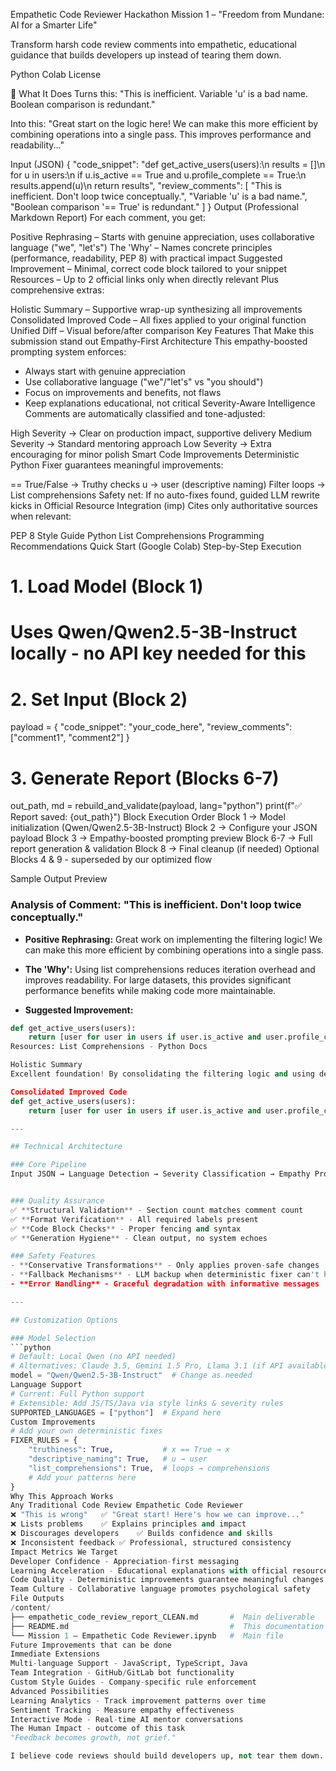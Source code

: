 Empathetic Code Reviewer
Hackathon Mission 1 – "Freedom from Mundane: AI for a Smarter Life"

Transform harsh code review comments into empathetic, educational guidance that builds developers up instead of tearing them down.

Python Colab License

🎯 What It Does
Turns this: "This is inefficient. Variable 'u' is a bad name. Boolean comparison is redundant."

Into this: "Great start on the logic here! We can make this more efficient by combining operations into a single pass. This improves performance and readability..."

Input (JSON)
{
  "code_snippet": "def get_active_users(users):\n    results = []\n    for u in users:\n        if u.is_active == True and u.profile_complete == True:\n            results.append(u)\n    return results",
  "review_comments": [
    "This is inefficient. Don't loop twice conceptually.",
    "Variable 'u' is a bad name.",
    "Boolean comparison '== True' is redundant."
  ]
}
Output (Professional Markdown Report)
For each comment, you get:

Positive Rephrasing – Starts with genuine appreciation, uses collaborative language ("we", "let's")
The 'Why' – Names concrete principles (performance, readability, PEP 8) with practical impact
Suggested Improvement – Minimal, correct code block tailored to your snippet
Resources – Up to 2 official links only when directly relevant
Plus comprehensive extras:

Holistic Summary – Supportive wrap-up synthesizing all improvements
Consolidated Improved Code – All fixes applied to your original function
Unified Diff – Visual before/after comparison
Key Features That Make this submission stand out
Empathy-First Architecture
This empathy-boosted prompting system enforces:

- Always start with genuine appreciation
- Use collaborative language ("we"/"let's" vs "you should")
- Focus on improvements and benefits, not flaws
- Keep explanations educational, not critical
Severity-Aware Intelligence
Comments are automatically classified and tone-adjusted:

High Severity → Clear on production impact, supportive delivery
Medium Severity → Standard mentoring approach
Low Severity → Extra encouraging for minor polish
Smart Code Improvements
Deterministic Python Fixer guarantees meaningful improvements:

== True/False → Truthy checks
u → user (descriptive naming)
Filter loops → List comprehensions
Safety net: If no auto-fixes found, guided LLM rewrite kicks in
Official Resource Integration (imp)
Cites only authoritative sources when relevant:

PEP 8 Style Guide
Python List Comprehensions
Programming Recommendations
Quick Start (Google Colab)
Step-by-Step Execution
# 1. Load Model (Block 1)
# Uses Qwen/Qwen2.5-3B-Instruct locally - no API key needed for this

# 2. Set Input (Block 2) 
payload = {
    "code_snippet": "your_code_here",
    "review_comments": ["comment1", "comment2"]
}

# 3. Generate Report (Blocks 6-7)
out_path, md = rebuild_and_validate(payload, lang="python")
print(f"✅ Report saved: {out_path}")
Block Execution Order
Block 1 → Model initialization (Qwen/Qwen2.5-3B-Instruct)
Block 2 → Configure your JSON payload
Block 3 → Empathy-boosted prompting preview
Block 6-7 → Full report generation & validation
Block 8 → Final cleanup (if needed)
Optional Blocks 4 & 9 - superseded by our optimized flow

Sample Output Preview
### Analysis of Comment: "This is inefficient. Don't loop twice conceptually."

* **Positive Rephrasing:** Great work on implementing the filtering logic! 
  We can make this more efficient by combining operations into a single pass.

* **The 'Why':** Using list comprehensions reduces iteration overhead and 
  improves readability. For large datasets, this provides significant 
  performance benefits while making code more maintainable.

* **Suggested Improvement:**
```python
def get_active_users(users):
    return [user for user in users if user.is_active and user.profile_complete]
Resources: List Comprehensions - Python Docs

Holistic Summary
Excellent foundation! By consolidating the filtering logic and using descriptive naming, we've improved both performance and readability. These changes make the code more maintainable and efficient for larger datasets.

Consolidated Improved Code
def get_active_users(users):
    return [user for user in users if user.is_active and user.profile_complete]

---

## Technical Architecture

### Core Pipeline
Input JSON → Language Detection → Severity Classification → Empathy Prompting → Code Analysis → Deterministic Fixing → Validation → Professional Markdown Report


### Quality Assurance
✅ **Structural Validation** - Section count matches comment count  
✅ **Format Verification** - All required labels present  
✅ **Code Block Checks** - Proper fencing and syntax  
✅ **Generation Hygiene** - Clean output, no system echoes  

### Safety Features
- **Conservative Transformations** - Only applies proven-safe changes
- **Fallback Mechanisms** - LLM backup when deterministic fixer can't help  
- **Error Handling** - Graceful degradation with informative messages

---

## Customization Options

### Model Selection
```python
# Default: Local Qwen (no API needed)
# Alternatives: Claude 3.5, Gemini 1.5 Pro, Llama 3.1 (if API available)
model = "Qwen/Qwen2.5-3B-Instruct"  # Change as needed
Language Support
# Current: Full Python support
# Extensible: Add JS/TS/Java via style links & severity rules
SUPPORTED_LANGUAGES = ["python"]  # Expand here
Custom Improvements
# Add your own deterministic fixes
FIXER_RULES = {
    "truthiness": True,           # x == True → x  
    "descriptive_naming": True,   # u → user
    "list_comprehensions": True,  # loops → comprehensions
    # Add your patterns here
}
Why This Approach Works
Any Traditional Code Review	Empathetic Code Reviewer
❌ "This is wrong"	✅ "Great start! Here's how we can improve..."
❌ Lists problems	✅ Explains principles and impact
❌ Discourages developers	✅ Builds confidence and skills
❌ Inconsistent feedback	✅ Professional, structured consistency
Impact Metrics We Target
Developer Confidence - Appreciation-first messaging
Learning Acceleration - Educational explanations with official resources
Code Quality - Deterministic improvements guarantee meaningful changes
Team Culture - Collaborative language promotes psychological safety
File Outputs
/content/
├── empathetic_code_review_report_CLEAN.md       #  Main deliverable
├── README.md                                    #  This documentation  
└── Mission 1 — Empathetic Code Reviewer.ipynb   #  Main file
Future Improvements that can be done
Immediate Extensions
Multi-language Support - JavaScript, TypeScript, Java
Team Integration - GitHub/GitLab bot functionality
Custom Style Guides - Company-specific rule enforcement
Advanced Possibilities
Learning Analytics - Track improvement patterns over time
Sentiment Tracking - Measure empathy effectiveness
Interactive Mode - Real-time AI mentor conversations
The Human Impact - outcome of this task
"Feedback becomes growth, not grief."

I believe code reviews should build developers up, not tear them down. By combining technical precision with emotional intelligence, we're not just improving code - we're improving developer experience and team culture. So it is a great objective overall.
